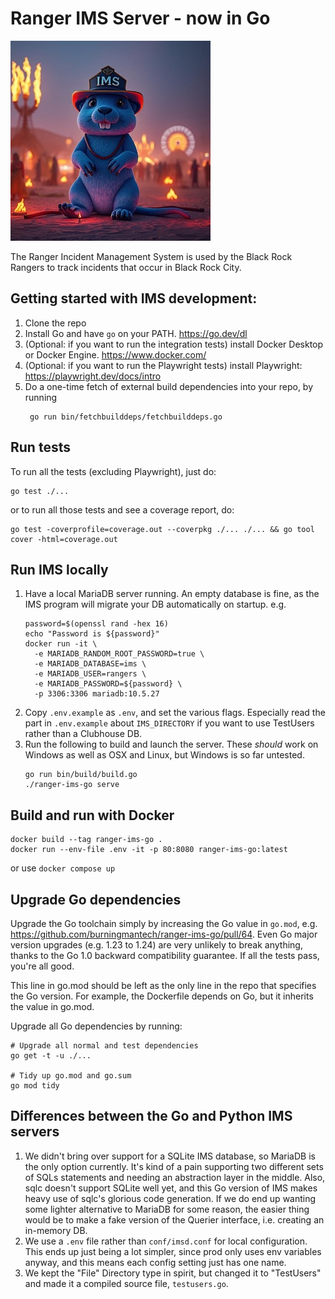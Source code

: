 # Ranger IMS Server - now in Go

![](/gopher.jpeg)

The Ranger Incident Management System is used by the Black Rock Rangers to track incidents
that occur in Black Rock City.

## Getting started with IMS development:

1. Clone the repo
2. Install Go and have `go` on your PATH. https://go.dev/dl
3. (Optional: if you want to run the integration tests) install Docker Desktop or Docker Engine. https://www.docker.com/
4. (Optional: if you want to run the Playwright tests) install Playwright: https://playwright.dev/docs/intro
5. Do a one-time fetch of external build dependencies into your repo, by running
   ```shell
    go run bin/fetchbuilddeps/fetchbuilddeps.go
   ```

## Run tests

To run all the tests (excluding Playwright), just do:

```shell
go test ./...
```

or to run all those tests and see a coverage report, do:

```shell
go test -coverprofile=coverage.out --coverpkg ./... ./... && go tool cover -html=coverage.out
```

## Run IMS locally

1. Have a local MariaDB server running. An empty database is fine, as the IMS program will
   migrate your DB automatically on startup. e.g.
   ```shell
   password=$(openssl rand -hex 16)
   echo "Password is ${password}"
   docker run -it \
     -e MARIADB_RANDOM_ROOT_PASSWORD=true \
	 -e MARIADB_DATABASE=ims \
	 -e MARIADB_USER=rangers \
	 -e MARIADB_PASSWORD=${password} \
     -p 3306:3306 mariadb:10.5.27
   ```
2. Copy `.env.example` as `.env`, and set the various flags. Especially read the part in
   `.env.example` about `IMS_DIRECTORY` if you want to use TestUsers rather than a Clubhouse DB.
3. Run the following to build and launch the server. These *should* work on Windows as well as OSX
   and Linux, but Windows is so far untested.
   ```shell
   go run bin/build/build.go
   ./ranger-ims-go serve
   ```

## Build and run with Docker

```shell
docker build --tag ranger-ims-go .
docker run --env-file .env -it -p 80:8080 ranger-ims-go:latest
```

or use `docker compose up`

## Upgrade Go dependencies

Upgrade the Go toolchain simply by increasing the Go value in `go.mod`, e.g. https://github.com/burningmantech/ranger-ims-go/pull/64. Even Go major version upgrades (e.g. 1.23 to 1.24) are very unlikely to break anything, thanks to the Go 1.0 backward compatibility guarantee. If all the tests pass, you're all good.

This line in go.mod should be left as the only line in the repo that specifies the Go version. For example, the Dockerfile depends on Go, but it inherits the value in go.mod.

Upgrade all Go dependencies by running:

```shell
# Upgrade all normal and test dependencies
go get -t -u ./...

# Tidy up go.mod and go.sum
go mod tidy
```

## Differences between the Go and Python IMS servers

1. We didn't bring over support for a SQLite IMS database, so MariaDB is the only option currently.
   It's kind of a pain supporting two different sets of SQLs statements and needing an abstraction layer
   in the middle. Also, sqlc doesn't support SQLite well yet, and this Go version of IMS makes heavy use
   of sqlc's glorious code generation. If we do end up wanting some lighter alternative to MariaDB for
   some reason, the easier thing would be to make a fake version of the Querier interface, i.e. creating
   an in-memory DB.
2. We use a `.env` file rather than `conf/imsd.conf` for local configuration. This ends up just being a
   lot simpler, since prod only uses env variables anyway, and this means each config setting just has
   one name.
3. We kept the "File" Directory type in spirit, but changed it to "TestUsers" and made it a compiled
   source file, `testusers.go`.
